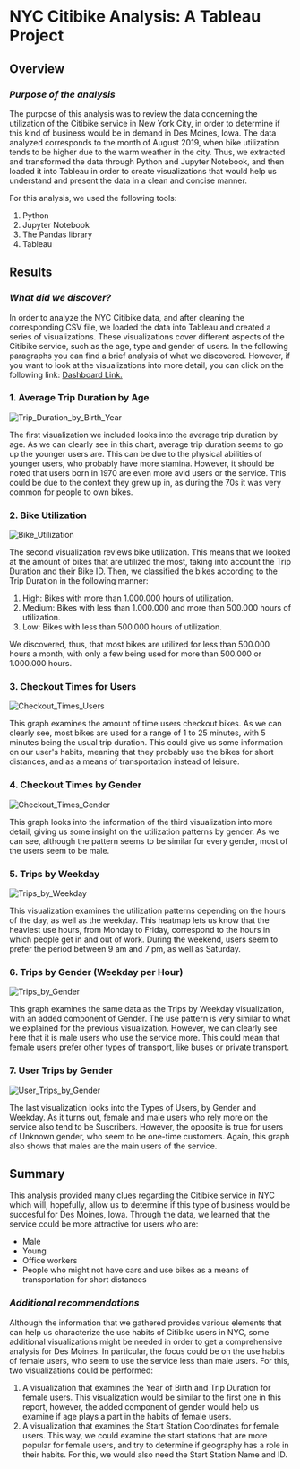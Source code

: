 # **NYC Citibike Analysis: A Tableau Project**
## **Overview**
### *Purpose of the analysis*
The purpose of this analysis was to review the data concerning the utilization of the Citibike service in New York City, in order to determine if this kind of business would be in demand in Des Moines, Iowa. The data analyzed corresponds to the month of August 2019, when bike utilization tends to be higher due to the warm weather in the city. Thus, we extracted and transformed the data through Python and Jupyter Notebook, and then loaded it into Tableau in order to create visualizations that would help us understand and present the data in a clean and concise manner. 

For this analysis, we used the following tools:
1. Python
2. Jupyter Notebook
3. The Pandas library
4. Tableau

## **Results**
### *What did we discover?*
In order to analyze the NYC Citibike data, and after cleaning the corresponding CSV file, we loaded the data into Tableau and created a series of visualizations. These visualizations cover different aspects of the Citibike service, such as the age, type and gender of users. In the following paragraphs you can find a brief analysis of what we discovered. However, if you want to look at the visualizations into more detail, you can click on the following link: [Dashboard Link.](https://public.tableau.com/views/NYCCitibikeAnalysis_16754015895630/NYCCitibikeAnalysis?:language=en-US&:display_count=n&:origin=viz_share_link)

### 1. Average Trip Duration by Age
![Trip_Duration_by_Birth_Year](https://user-images.githubusercontent.com/113153777/216846897-57311526-f98c-4c75-8815-a834a22a35fc.png)

The first visualization we included looks into the average trip duration by age. As we can clearly see in this chart, average trip duration seems to go up the younger users are. This can be due to the physical abilities of younger users, who probably have more stamina. However, it should be noted that users born in 1970 are even more avid users or the service. This could be due to the context they grew up in, as during the 70s it was very common for people to own bikes. 
### 2. Bike Utilization
![Bike_Utilization](https://user-images.githubusercontent.com/113153777/216846927-7ea9eba3-1a00-4d3b-aad1-5c13ca69f2dc.png)

The second visualization reviews bike utilization. This means that we looked at the amount of bikes that are utilized the most, taking into account the Trip Duration and their Bike ID. Then, we classified the bikes according to the Trip Duration in the following manner:
1. High: Bikes with more than 1.000.000 hours of utilization.
2. Medium: Bikes with less than 1.000.000 and more than 500.000 hours of utilization.
3. Low: Bikes with less than 500.000 hours of utilization.

We discovered, thus, that most bikes are utilized for less than 500.000 hours a month, with only a few being used for more than 500.000 or 1.000.000 hours. 

### 3. Checkout Times for Users
![Checkout_Times_Users](https://user-images.githubusercontent.com/113153777/216846969-da91d662-2175-4be7-b508-4b09a94a319a.png)

This graph examines the amount of time users checkout bikes. As we can clearly see, most bikes are used for a range of 1 to 25 minutes, with 5 minutes being the usual trip duration. This could give us some information on our user's habits, meaning that they probably use the bikes for short distances, and as a means of transportation instead of leisure. 

### 4. Checkout Times by Gender
![Checkout_Times_Gender](https://user-images.githubusercontent.com/113153777/216847010-82187223-f78a-4fe6-b71b-d996a5b0751b.png)

This graph looks into the information of the third visualization into more detail, giving us some insight on the utilization patterns by gender. As we can see, although the pattern seems to be similar for every gender, most of the users seem to be male. 

### 5. Trips by Weekday
![Trips_by_Weekday](https://user-images.githubusercontent.com/113153777/216847040-70b218ea-1404-4cc9-9b78-1028dfc5022e.png)

This visualization examines the utilization patterns depending on the hours of the day, as well as the weekday. This heatmap lets us know that the heaviest use hours, from Monday to Friday, correspond to the hours in which people get in and out of work. During the weekend, users seem to prefer the period between 9 am and 7 pm, as well as Saturday. 

### 6. Trips by Gender (Weekday per Hour)
![Trips_by_Gender](https://user-images.githubusercontent.com/113153777/216847069-e0f2e2c3-41eb-4a95-aba4-2985d38c7115.png)

This graph examines the same data as the Trips by Weekday visualization, with an added component of Gender. The use pattern is very similar to what we explained for the previous visualization. However, we can clearly see here that it is male users who use the service more. This could mean that female users prefer other types of transport, like buses or private transport. 

### 7. User Trips by Gender
![User_Trips_by_Gender](https://user-images.githubusercontent.com/113153777/216847084-c7258b02-c0f8-449c-91ab-59a31ac98326.png)

The last visualization looks into the Types of Users, by Gender and Weekday. As it turns out, female and male users who rely more on the service also tend to be Suscribers. However, the opposite is true for users of Unknown gender, who seem to be one-time customers. Again, this graph also shows that males are the main users of the service. 

## **Summary**
This analysis provided many clues regarding the Citibike service in NYC which will, hopefully, allow us to determine if this type of business would be succesful for Des Moines, Iowa. Through the data, we learned that the service could be more attractive for users who are:
* Male
* Young
* Office workers 
* People who might not have cars and use bikes as a means of transportation for short distances
### *Additional recommendations*
Although the information that we gathered provides various elements that can help us characterize the use habits of Citibike users in NYC, some additional visualizations might be needed in order to get a comprehensive analysis for Des Moines. In particular, the focus could be on the use habits of female users, who seem to use the service less than male users. For this, two visualizations could be performed: 
1. A visualization that examines the Year of Birth and Trip Duration for female users. This visualization would be similar to the first one in this report, however, the added component of gender would help us examine if age plays a part in the habits of female users.
2. A visualization that examines the Start Station Coordinates for female users. This way, we could examine the start stations that are more popular for female users, and try to determine if geography has a role in their habits. For this, we would also need the Start Station Name and ID. 
